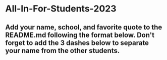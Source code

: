 # All-In-For-Students-2023
## Add your name, school, and favorite quote to the README.md following the format below. Don't forget to add the 3 dashes below to separate your name from the other students.
